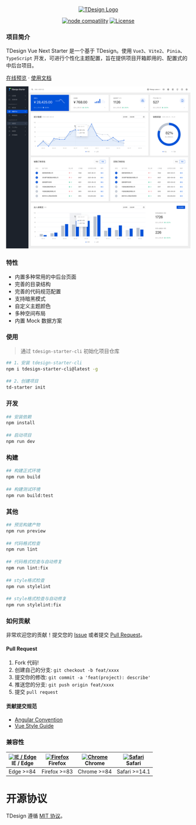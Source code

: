 
<p style="display:flex; justify-content: center">

</p>
<p align="center">
  <a href="https://tdesign.tencent.com/starter/vue-next/#/dashboard/base" target="_blank">
    <img alt="TDesign Logo" width="200" src="https://tdesign.gtimg.com/starter/brand-logo.svg">
  </a>
</p>

<p align="center">
  <a href="https://nodejs.org/en/about/releases/"><img src="https://img.shields.io/node/v/vite.svg" alt="node compatility"></a>
  <a href="https://github.com/Tencent/tdesign-vue-next/blob/develop/LICENSE">
    <img src="https://img.shields.io/npm/l/tdesign-vue-next.svg?sanitize=true" alt="License">
  </a>
</p>

### 项目简介

TDesign Vue Next Starter 是一个基于 TDesign。使用 `Vue3`、`Vite2`、`Pinia`、`TypeScript` 开发，可进行个性化主题配置，旨在提供项目开箱即用的、配置式的中后台项目。

<p>
  <a href="http://tdesign.tencent.com/starter/vue-next/">在线预览</a>
  ·
  <a href="https://tdesign.tencent.com/starter/">使用文档</a>

</p>

<img src="docs/starter.png">

### 特性

- 内置多种常用的中后台页面
- 完善的目录结构
- 完善的代码规范配置
- 支持暗黑模式
- 自定义主题颜色
- 多种空间布局
- 内置 Mock 数据方案

### 使用

> 通过 `tdesign-starter-cli` 初始化项目仓库

```bash
## 1、安装 tdesign-starter-cli
npm i tdesign-starter-cli@latest -g

## 2、创建项目
td-starter init
```

### 开发

``` bash
## 安装依赖
npm install

## 启动项目
npm run dev
```

### 构建

```bash
## 构建正式环境
npm run build

## 构建测试环境
npm run build:test
```

### 其他

```bash
## 预览构建产物
npm run preview

## 代码格式检查
npm run lint

## 代码格式检查与自动修复
npm run lint:fix

## style格式检查
npm run stylelint

## style格式检查与自动修复
npm run stylelint:fix
```

### 如何贡献

非常欢迎您的贡献！提交您的 [Issue](https://github.com/tencent/tdesign-vue-next-starter/issues/new/choose) 或者提交 [Pull Request](https://github.com/Tencent/tdesign-vue-next-starter/pulls)。

#### Pull Request

1. Fork 代码!
2. 创建自己的分支: `git checkout -b feat/xxxx`
3. 提交你的修改: `git commit -a 'feat(project): describe'`
4. 推送您的分支: `git push origin feat/xxxx`
5. 提交 `pull request`

#### 贡献提交规范

- [Angular Convention](https://github.com/conventional-changelog/conventional-changelog/tree/master/packages/conventional-changelog-angular)
- [Vue Style Guide](https://v3.vuejs.org/style-guide/#rule-categories)

### 兼容性

| [<img src="https://raw.githubusercontent.com/alrra/browser-logos/master/src/edge/edge_48x48.png" alt="IE / Edge" width="24px" height="24px" />](http://godban.github.io/browsers-support-badges/)</br> IE / Edge | [<img src="https://raw.githubusercontent.com/alrra/browser-logos/master/src/firefox/firefox_48x48.png" alt="Firefox" width="24px" height="24px" />](http://godban.github.io/browsers-support-badges/)</br>Firefox | [<img src="https://raw.githubusercontent.com/alrra/browser-logos/master/src/chrome/chrome_48x48.png" alt="Chrome" width="24px" height="24px" />](http://godban.github.io/browsers-support-badges/)</br>Chrome | [<img src="https://raw.githubusercontent.com/alrra/browser-logos/master/src/safari/safari_48x48.png" alt="Safari" width="24px" height="24px" />](http://godban.github.io/browsers-support-badges/)</br>Safari |
| ---------------------------------------------------------------------------------------------------------------------------------------------------------------------------------------------------------------- | ----------------------------------------------------------------------------------------------------------------------------------------------------------------------------------------------------------------- | ------------------------------------------------------------------------------------------------------------------------------------------------------------------------------------------------------------- | ------------------------------------------------------------------------------------------------------------------------------------------------------------------------------------------------------------- |
| Edge >=84                                                                                                                                                                                                        | Firefox >=83                                                                                                                                                                                                      | Chrome >=84                                                                                                                                                                                                   | Safari >=14.1                                                                                                                                                                                                  |

# 开源协议

TDesign 遵循 [MIT 协议](https://github.com/Tencent/tdesign-vue-next-starter/LICENSE)。

